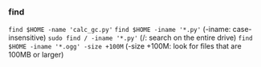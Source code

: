 ### find

```find $HOME -name 'calc_gc.py'```
```find $HOME -iname '*.py'```
(-iname: case-insensitive)
```sudo find / -iname '*.py'```
(/: search on the entire drive)
```find $HOME -iname '*.ogg' -size +100M```
(-size +100M: look for files that are 100MB or larger)